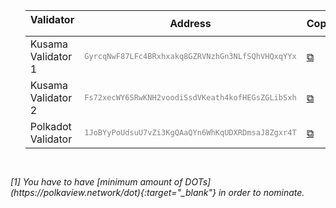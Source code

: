 <script src="{{ base.url | prepend: site.url }}/js/clipboard-polyfill.promise.js"></script>
<section id="pricelist">
    <ul class="flex-container">
        <div class=".midl-table-view-offering">
        <div class="card btn-no-waves">
        <div class="card-body" style="text-align: center;">
            <div class="table-responsive">
                <table class="table table-bordered">
                    <thead>
                    <tr>
                        <th scope="col" class="midl-table-title">Validator<a style="font-size:10px;color:#fff" href="#section1"> [1]</a></th>
                        <th scope="col" class="midl-table-title">Address</th>
                        <th scope="col" class="midl-table-title">Copy</th>
                        <th scope="col" class="midl-table-title">Polkascan</th>
                        <th scope="col" class="midl-table-title">Polkadot.js</th>
                    </tr>
                    </thead>
                    <tbody>
                    <tr>
                        <td>Kusama Validator 1</td>
                        <td><code style="font-size:75%; color:gray;">GyrcqNwF87LFc4BRxhxakq8GZRVNzhGn3NLfSQhVHQxqYYx</code></td>
                        <td><a href="#!" onclick="clipboard.writeText('GyrcqNwF87LFc4BRxhxakq8GZRVNzhGn3NLfSQhVHQxqYYx');">⧉</a></td>
                        <td><a href="https://polkascan.io/pre/kusama/account/GyrcqNwF87LFc4BRxhxakq8GZRVNzhGn3NLfSQhVHQxqYYx">View</a></td>
                        <td><a href="https://polkadot.js.org/apps/#/staking/query/GyrcqNwF87LFc4BRxhxakq8GZRVNzhGn3NLfSQhVHQxqYYx">View</a></td>
                    </tr>
                    <tr>
                        <td>Kusama Validator 2</td>
                        <td><code style="font-size:75%; color:gray;">Fs72xecWY6SRwKNH2voodiSsdVKeath4kofHEGsZGLibSxh</code></td>
                        <td><a href="#!" onclick="clipboard.writeText('Fs72xecWY6SRwKNH2voodiSsdVKeath4kofHEGsZGLibSxh');">⧉</a></td>
                        <td><a href="https://polkascan.io/pre/kusama/account/Fs72xecWY6SRwKNH2voodiSsdVKeath4kofHEGsZGLibSxh">View</a></td>
                        <td><a href="https://polkadot.js.org/apps/#/staking/query/Fs72xecWY6SRwKNH2voodiSsdVKeath4kofHEGsZGLibSxh">View</a></td>
                    </tr>
                    <tr>
                        <td>Polkadot Validator</td>
                        <td><code style="font-size:75%; color:gray;">1JoBYyPoUdsuU7vZi3KgQAaQYn6WhKqUDXRDmsaJ8Zgxr4T</code></td>
                        <td><a href="#!" onclick="clipboard.writeText('1JoBYyPoUdsuU7vZi3KgQAaQYn6WhKqUDXRDmsaJ8Zgxr4T');">⧉</a></td>
                        <td><a href="https://polkascan.io/pre/kusama/account/1JoBYyPoUdsuU7vZi3KgQAaQYn6WhKqUDXRDmsaJ8Zgxr4T">View</a></td>
                        <td><a href="https://polkadot.js.org/apps/#/staking/query/1JoBYyPoUdsuU7vZi3KgQAaQYn6WhKqUDXRDmsaJ8Zgxr4T">View</a></td>
                    </tr>
                    </tbody>
                </table>
            </div>
</div>
</div>
</div>
</ul>
</section>
<div style="padding-top:15px">
<i><p>[1] You have to have [minimum amount of DOTs](https://polkaview.network/dot){:target="_blank"} in order to nominate. </p></i>
</div>
